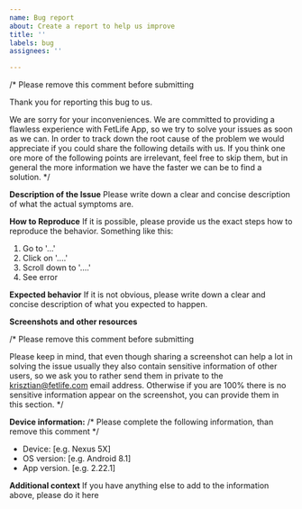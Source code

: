 ```yaml
---
name: Bug report
about: Create a report to help us improve
title: ''
labels: bug
assignees: ''

---
```


/* Please remove this comment before submitting

Thank you for reporting this bug to us.

We are sorry for your inconveniences.
We are committed to providing a flawless experience with FetLife App, so we try to solve your issues as soon as we can. 
In order to track down the root cause of the problem we would appreciate if you could share the following details with us. 
If you think one ore more of the following points are irrelevant, feel free to skip them, but in general the more information we have the faster we can be to find a solution.
*/

**Description of the Issue**
Please write down a clear and concise description of what the actual symptoms are.

**How to Reproduce**
If it  is possible, please provide us the exact steps how to reproduce the behavior.
Something like this:
1. Go to '...'
2. Click on '....'
3. Scroll down to '....'
4. See error

**Expected behavior**
If it is not obvious, please write down a clear and concise description of what you expected to happen.

**Screenshots and other resources**

/*  Please remove this comment before submitting

Please keep in mind, that even though sharing a screenshot can help a lot in solving the issue usually they also contain sensitive information of other users, so we ask you to rather send them in private to the krisztian@fetlife.com email address. 
Otherwise if you are 100% there is no sensitive information appear on the screenshot, you can provide them in this section.
*/

**Device information:**
/* Please complete the following information, than remove this comment */

 - Device: [e.g. Nexus 5X]
 - OS version: [e.g. Android 8.1]
 - App version. [e.g. 2.22.1]

**Additional context**
If you have anything else to add to the information above, please do it here
